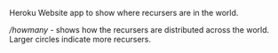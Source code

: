 Heroku Website app to show where recursers are in the world. 

*/howmany* - shows how the recursers are distributed across the world. Larger circles indicate more recursers. 

